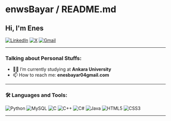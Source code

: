 # enwsBayar / README.md

## Hi, I'm Enes

[![LinkedIn](https://img.shields.io/badge/LinkedIn-0077B5?style=for-the-badge&logo=linkedin&logoColor=white)](https://www.linkedin.com/in/enes-bayar-99a609299)
[![X](https://img.shields.io/badge/X-000000?style=for-the-badge&logo=x&logoColor=white)](https://www.instagram.com/enwsbayar/)
[![Gmail](https://img.shields.io/badge/Gmail-D14836?style=for-the-badge&logo=gmail&logoColor=white)](mailto:enesbayar@gmail.com)

---

### Talking about Personal Stuffs:

- 👨‍💻 I’m currently studying at **Ankara University**
- 📫 How to reach me: **enesbayar04gmail.com**

---

### 🛠️ Languages and Tools:

![Python](https://camo.githubusercontent.com/cbe30b76d8a26941d949ac29f4b962821c1b8d942017bbce487b32cdccc0feec/68747470733a2f2f7777772e766563746f726c6f676f2e7a6f6e652f6c6f676f732f707974686f6e2f707974686f6e2d617232312e737667)
![MySQL](https://img.shields.io/badge/-MySQL-4479A1?style=flat-square&logo=mysql&logoColor=white)
![C](https://img.shields.io/badge/-C-A8B9CC?style=flat-square&logo=c&logoColor=white)
![C++](https://img.shields.io/badge/-C++-00599C?style=flat-square&logo=c%2B%2B&logoColor=white)
![C#](https://img.shields.io/badge/-C%23-239120?style=flat-square&logo=c-sharp&logoColor=white)
![Java](https://img.shields.io/badge/-Java-007396?style=flat-square&logo=java&logoColor=white)
![HTML5](https://img.shields.io/badge/-HTML5-E34F26?style=flat-square&logo=html5&logoColor=white)
![CSS3](https://img.shields.io/badge/-CSS3-1572B6?style=flat-square&logo=css3&logoColor=white)

---
